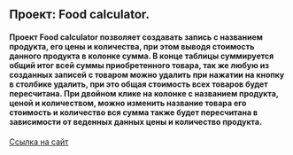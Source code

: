 ## Проект: Food calculator.
#### Проект Food calculator позволяет создавать запись с названием продукта, его цены и количества, при этом выводя стоимость данного продукта в колонке сумма. В конце таблицы суммируется общий итог всей суммы приобретенного товара, так же любую из созданных записей с товаром можно удалить при нажатии на кнопку в столбике удалить, при это общая стоимость всех товаров будет пересчитана. При двойном клике на колонке с названием продукта, ценой и количеством, можно изменить название товара его стоимость и количество вся сумма также будет пересчитана в зависимости от веденных данных цены и количество продукта.
[Ссылка на сайт](https://pavel-yaroslavovich.github.io/Food-calculator/)